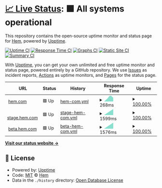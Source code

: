 # [📈 Live Status](https://hemdesignstudio.github.io/upptime): <!--live status--> **🟩 All systems operational**

This repository contains the open-source uptime monitor and status page for [Hem](https://www.hem.com/), powered by [Upptime](https://github.com/upptime/upptime).

[![Uptime CI](https://github.com/koj-co/upptime/workflows/Uptime%20CI/badge.svg)](https://github.com/koj-co/upptime/actions?query=workflow%3A%22Uptime+CI%22)
[![Response Time CI](https://github.com/koj-co/upptime/workflows/Response%20Time%20CI/badge.svg)](https://github.com/koj-co/upptime/actions?query=workflow%3A%22Response+Time+CI%22)
[![Graphs CI](https://github.com/koj-co/upptime/workflows/Graphs%20CI/badge.svg)](https://github.com/koj-co/upptime/actions?query=workflow%3A%22Graphs+CI%22)
[![Static Site CI](https://github.com/koj-co/upptime/workflows/Static%20Site%20CI/badge.svg)](https://github.com/koj-co/upptime/actions?query=workflow%3A%22Static+Site+CI%22)
[![Summary CI](https://github.com/koj-co/upptime/workflows/Summary%20CI/badge.svg)](https://github.com/koj-co/upptime/actions?query=workflow%3A%22Summary+CI%22)

With [Upptime](https://upptime.js.org), you can get your own unlimited and free uptime monitor and status page, powered entirely by a GitHub repository. We use [Issues](https://github.com/hemdesignstudio/upptime/issues) as incident reports, [Actions](https://github.com/hemdesignstudio/upptime/actions) as uptime monitors, and [Pages](https://hemdesignstudio.github.io/upptime) for the status page.

<!--start: status pages-->
<!-- This summary is generated by Upptime (https://github.com/upptime/upptime) -->
<!-- Do not edit this manually, your changes will be overwritten -->
<!-- prettier-ignore -->
| URL | Status | History | Response Time | Uptime |
| --- | ------ | ------- | ------------- | ------ |
| <img alt="" src="https://favicons.githubusercontent.com/www.hem.com" height="13"> [hem.com](https://www.hem.com) | 🟩 Up | [hem-com.yml](https://github.com/hemdesignstudio/upptime/commits/master/history/hem-com.yml) | <details><summary><img alt="Response time graph" src="./graphs/hem-com/response-time-week.png" height="20"> 268ms</summary><br><a href="https://hemdesignstudio.github.io/upptime/history/hem-com"><img alt="Response time 268" src="https://img.shields.io/endpoint?url=https%3A%2F%2Fraw.githubusercontent.com%2Fhemdesignstudio%2Fupptime%2Fmaster%2Fapi%2Fhem-com%2Fresponse-time.json"></a><br><a href="https://hemdesignstudio.github.io/upptime/history/hem-com"><img alt="24-hour response time 268" src="https://img.shields.io/endpoint?url=https%3A%2F%2Fraw.githubusercontent.com%2Fhemdesignstudio%2Fupptime%2Fmaster%2Fapi%2Fhem-com%2Fresponse-time-day.json"></a><br><a href="https://hemdesignstudio.github.io/upptime/history/hem-com"><img alt="7-day response time 268" src="https://img.shields.io/endpoint?url=https%3A%2F%2Fraw.githubusercontent.com%2Fhemdesignstudio%2Fupptime%2Fmaster%2Fapi%2Fhem-com%2Fresponse-time-week.json"></a><br><a href="https://hemdesignstudio.github.io/upptime/history/hem-com"><img alt="30-day response time 268" src="https://img.shields.io/endpoint?url=https%3A%2F%2Fraw.githubusercontent.com%2Fhemdesignstudio%2Fupptime%2Fmaster%2Fapi%2Fhem-com%2Fresponse-time-month.json"></a><br><a href="https://hemdesignstudio.github.io/upptime/history/hem-com"><img alt="1-year response time 268" src="https://img.shields.io/endpoint?url=https%3A%2F%2Fraw.githubusercontent.com%2Fhemdesignstudio%2Fupptime%2Fmaster%2Fapi%2Fhem-com%2Fresponse-time-year.json"></a></details> | <details><summary><a href="https://hemdesignstudio.github.io/upptime/history/hem-com">100.00%</a></summary><a href="https://hemdesignstudio.github.io/upptime/history/hem-com"><img alt="All-time uptime 100.00%" src="https://img.shields.io/endpoint?url=https%3A%2F%2Fraw.githubusercontent.com%2Fhemdesignstudio%2Fupptime%2Fmaster%2Fapi%2Fhem-com%2Fuptime.json"></a><br><a href="https://hemdesignstudio.github.io/upptime/history/hem-com"><img alt="24-hour uptime 100.00%" src="https://img.shields.io/endpoint?url=https%3A%2F%2Fraw.githubusercontent.com%2Fhemdesignstudio%2Fupptime%2Fmaster%2Fapi%2Fhem-com%2Fuptime-day.json"></a><br><a href="https://hemdesignstudio.github.io/upptime/history/hem-com"><img alt="7-day uptime 100.00%" src="https://img.shields.io/endpoint?url=https%3A%2F%2Fraw.githubusercontent.com%2Fhemdesignstudio%2Fupptime%2Fmaster%2Fapi%2Fhem-com%2Fuptime-week.json"></a><br><a href="https://hemdesignstudio.github.io/upptime/history/hem-com"><img alt="30-day uptime 100.00%" src="https://img.shields.io/endpoint?url=https%3A%2F%2Fraw.githubusercontent.com%2Fhemdesignstudio%2Fupptime%2Fmaster%2Fapi%2Fhem-com%2Fuptime-month.json"></a><br><a href="https://hemdesignstudio.github.io/upptime/history/hem-com"><img alt="1-year uptime 100.00%" src="https://img.shields.io/endpoint?url=https%3A%2F%2Fraw.githubusercontent.com%2Fhemdesignstudio%2Fupptime%2Fmaster%2Fapi%2Fhem-com%2Fuptime-year.json"></a></details>
| <img alt="" src="https://favicons.githubusercontent.com/stage.hem.com" height="13"> [stage.hem.com](https://stage.hem.com) | 🟩 Up | [stage-hem-com.yml](https://github.com/hemdesignstudio/upptime/commits/master/history/stage-hem-com.yml) | <details><summary><img alt="Response time graph" src="./graphs/stage-hem-com/response-time-week.png" height="20"> 1599ms</summary><br><a href="https://hemdesignstudio.github.io/upptime/history/stage-hem-com"><img alt="Response time 1599" src="https://img.shields.io/endpoint?url=https%3A%2F%2Fraw.githubusercontent.com%2Fhemdesignstudio%2Fupptime%2Fmaster%2Fapi%2Fstage-hem-com%2Fresponse-time.json"></a><br><a href="https://hemdesignstudio.github.io/upptime/history/stage-hem-com"><img alt="24-hour response time 1599" src="https://img.shields.io/endpoint?url=https%3A%2F%2Fraw.githubusercontent.com%2Fhemdesignstudio%2Fupptime%2Fmaster%2Fapi%2Fstage-hem-com%2Fresponse-time-day.json"></a><br><a href="https://hemdesignstudio.github.io/upptime/history/stage-hem-com"><img alt="7-day response time 1599" src="https://img.shields.io/endpoint?url=https%3A%2F%2Fraw.githubusercontent.com%2Fhemdesignstudio%2Fupptime%2Fmaster%2Fapi%2Fstage-hem-com%2Fresponse-time-week.json"></a><br><a href="https://hemdesignstudio.github.io/upptime/history/stage-hem-com"><img alt="30-day response time 1599" src="https://img.shields.io/endpoint?url=https%3A%2F%2Fraw.githubusercontent.com%2Fhemdesignstudio%2Fupptime%2Fmaster%2Fapi%2Fstage-hem-com%2Fresponse-time-month.json"></a><br><a href="https://hemdesignstudio.github.io/upptime/history/stage-hem-com"><img alt="1-year response time 1599" src="https://img.shields.io/endpoint?url=https%3A%2F%2Fraw.githubusercontent.com%2Fhemdesignstudio%2Fupptime%2Fmaster%2Fapi%2Fstage-hem-com%2Fresponse-time-year.json"></a></details> | <details><summary><a href="https://hemdesignstudio.github.io/upptime/history/stage-hem-com">100.00%</a></summary><a href="https://hemdesignstudio.github.io/upptime/history/stage-hem-com"><img alt="All-time uptime 100.00%" src="https://img.shields.io/endpoint?url=https%3A%2F%2Fraw.githubusercontent.com%2Fhemdesignstudio%2Fupptime%2Fmaster%2Fapi%2Fstage-hem-com%2Fuptime.json"></a><br><a href="https://hemdesignstudio.github.io/upptime/history/stage-hem-com"><img alt="24-hour uptime 100.00%" src="https://img.shields.io/endpoint?url=https%3A%2F%2Fraw.githubusercontent.com%2Fhemdesignstudio%2Fupptime%2Fmaster%2Fapi%2Fstage-hem-com%2Fuptime-day.json"></a><br><a href="https://hemdesignstudio.github.io/upptime/history/stage-hem-com"><img alt="7-day uptime 100.00%" src="https://img.shields.io/endpoint?url=https%3A%2F%2Fraw.githubusercontent.com%2Fhemdesignstudio%2Fupptime%2Fmaster%2Fapi%2Fstage-hem-com%2Fuptime-week.json"></a><br><a href="https://hemdesignstudio.github.io/upptime/history/stage-hem-com"><img alt="30-day uptime 100.00%" src="https://img.shields.io/endpoint?url=https%3A%2F%2Fraw.githubusercontent.com%2Fhemdesignstudio%2Fupptime%2Fmaster%2Fapi%2Fstage-hem-com%2Fuptime-month.json"></a><br><a href="https://hemdesignstudio.github.io/upptime/history/stage-hem-com"><img alt="1-year uptime 100.00%" src="https://img.shields.io/endpoint?url=https%3A%2F%2Fraw.githubusercontent.com%2Fhemdesignstudio%2Fupptime%2Fmaster%2Fapi%2Fstage-hem-com%2Fuptime-year.json"></a></details>
| <img alt="" src="https://favicons.githubusercontent.com/beta.hem.com" height="13"> [beta.hem.com](https://beta.hem.com) | 🟩 Up | [beta-hem-com.yml](https://github.com/hemdesignstudio/upptime/commits/master/history/beta-hem-com.yml) | <details><summary><img alt="Response time graph" src="./graphs/beta-hem-com/response-time-week.png" height="20"> 1576ms</summary><br><a href="https://hemdesignstudio.github.io/upptime/history/beta-hem-com"><img alt="Response time 1576" src="https://img.shields.io/endpoint?url=https%3A%2F%2Fraw.githubusercontent.com%2Fhemdesignstudio%2Fupptime%2Fmaster%2Fapi%2Fbeta-hem-com%2Fresponse-time.json"></a><br><a href="https://hemdesignstudio.github.io/upptime/history/beta-hem-com"><img alt="24-hour response time 1576" src="https://img.shields.io/endpoint?url=https%3A%2F%2Fraw.githubusercontent.com%2Fhemdesignstudio%2Fupptime%2Fmaster%2Fapi%2Fbeta-hem-com%2Fresponse-time-day.json"></a><br><a href="https://hemdesignstudio.github.io/upptime/history/beta-hem-com"><img alt="7-day response time 1576" src="https://img.shields.io/endpoint?url=https%3A%2F%2Fraw.githubusercontent.com%2Fhemdesignstudio%2Fupptime%2Fmaster%2Fapi%2Fbeta-hem-com%2Fresponse-time-week.json"></a><br><a href="https://hemdesignstudio.github.io/upptime/history/beta-hem-com"><img alt="30-day response time 1576" src="https://img.shields.io/endpoint?url=https%3A%2F%2Fraw.githubusercontent.com%2Fhemdesignstudio%2Fupptime%2Fmaster%2Fapi%2Fbeta-hem-com%2Fresponse-time-month.json"></a><br><a href="https://hemdesignstudio.github.io/upptime/history/beta-hem-com"><img alt="1-year response time 1576" src="https://img.shields.io/endpoint?url=https%3A%2F%2Fraw.githubusercontent.com%2Fhemdesignstudio%2Fupptime%2Fmaster%2Fapi%2Fbeta-hem-com%2Fresponse-time-year.json"></a></details> | <details><summary><a href="https://hemdesignstudio.github.io/upptime/history/beta-hem-com">100.00%</a></summary><a href="https://hemdesignstudio.github.io/upptime/history/beta-hem-com"><img alt="All-time uptime 100.00%" src="https://img.shields.io/endpoint?url=https%3A%2F%2Fraw.githubusercontent.com%2Fhemdesignstudio%2Fupptime%2Fmaster%2Fapi%2Fbeta-hem-com%2Fuptime.json"></a><br><a href="https://hemdesignstudio.github.io/upptime/history/beta-hem-com"><img alt="24-hour uptime 100.00%" src="https://img.shields.io/endpoint?url=https%3A%2F%2Fraw.githubusercontent.com%2Fhemdesignstudio%2Fupptime%2Fmaster%2Fapi%2Fbeta-hem-com%2Fuptime-day.json"></a><br><a href="https://hemdesignstudio.github.io/upptime/history/beta-hem-com"><img alt="7-day uptime 100.00%" src="https://img.shields.io/endpoint?url=https%3A%2F%2Fraw.githubusercontent.com%2Fhemdesignstudio%2Fupptime%2Fmaster%2Fapi%2Fbeta-hem-com%2Fuptime-week.json"></a><br><a href="https://hemdesignstudio.github.io/upptime/history/beta-hem-com"><img alt="30-day uptime 100.00%" src="https://img.shields.io/endpoint?url=https%3A%2F%2Fraw.githubusercontent.com%2Fhemdesignstudio%2Fupptime%2Fmaster%2Fapi%2Fbeta-hem-com%2Fuptime-month.json"></a><br><a href="https://hemdesignstudio.github.io/upptime/history/beta-hem-com"><img alt="1-year uptime 100.00%" src="https://img.shields.io/endpoint?url=https%3A%2F%2Fraw.githubusercontent.com%2Fhemdesignstudio%2Fupptime%2Fmaster%2Fapi%2Fbeta-hem-com%2Fuptime-year.json"></a></details>

<!--end: status pages-->

[**Visit our status website →**](https://hemdesignstudio.github.io/upptime)

## 📄 License

- Powered by: [Upptime](https://github.com/upptime/upptime)
- Code: [MIT](./LICENSE) © [Hem](https://www.hem.com/)
- Data in the `./history` directory: [Open Database License](https://opendatacommons.org/licenses/odbl/1-0/)
